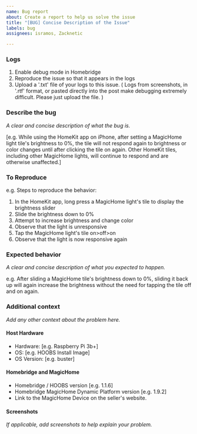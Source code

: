 ```yaml
---
name: Bug report
about: Create a report to help us solve the issue
title: "[BUG] Concise Description of the Issue"
labels: bug
assignees: isramos, Zacknetic

---
```


### Logs
1. Enable debug mode in Homebridge
1. Reproduce the issue so that it appears in the logs
1. Upload a '.txt' file of your logs to this issue. ( Logs from screenshots, in '.rtf' format, or pasted directly into the post make debugging extremely difficult. Please just upload the file. )

### Describe the bug
_A clear and concise description of what the bug is._

[e.g. While using the HomeKit app on iPhone, after setting a MagicHome light tile's brightness to 0%, the tile will not respond again to brightness or color changes until after clicking the tile on again. Other HomeKit tiles, including other MagicHome lights, will continue to respond and are otherwise unaffected.]

### To Reproduce
e.g.
Steps to reproduce the behavior:
1. In the HomeKit app, long press a MagicHome light's tile to display the brightness slider
1. Slide the brightness down to 0%
1. Attempt to increase brightness and change color
1. Observe that the light is unresponsive
1. Tap the MagicHome light's tile on>off>on
1. Observe that the light is now responsive again

### Expected behavior
_A clear and concise description of what you expected to happen._

e.g. After sliding a MagicHome tile's brightness down to 0%, sliding it back up will again increase the brightness without the need for tapping the tile off and on again.

### Additional context
_Add any other context about the problem here._

#### Host Hardware
* Hardware: [e.g. Raspberry Pi 3b+]
* OS: [e.g. HOOBS Install Image]
* OS Version: [e.g. buster]

#### Homebridge and MagicHome 
* Homebridge / HOOBS version [e.g. 1.1.6]
* Homebridge MagicHome Dynamic Platform version [e.g. 1.9.2]
* Link to the MagicHome Device on the seller's website.

#### Screenshots
_If applicable, add screenshots to help explain your problem._
